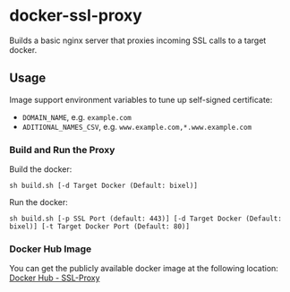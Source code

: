 # docker-ssl-proxy
Builds a basic nginx server that proxies incoming SSL calls to a target
docker.

## Usage

Image support environment variables to tune up self-signed certificate:
- `DOMAIN_NAME`, e.g. `example.com`
- `ADITIONAL_NAMES_CSV`, e.g. `www.example.com,*.www.example.com`

### Build and Run the Proxy ###
Build the docker:

    sh build.sh [-d Target Docker (Default: bixel)]

Run the docker:

    sh build.sh [-p SSL Port (default: 443)] [-d Target Docker (Default:
    bixel)] [-t Target Docker Port (Default: 80)]

### Docker Hub Image ###
You can get the publicly available docker image at the following location: [Docker Hub - SSL-Proxy](https://registry.hub.docker.com/u/cbachich/docker-ssl-proxy/)
